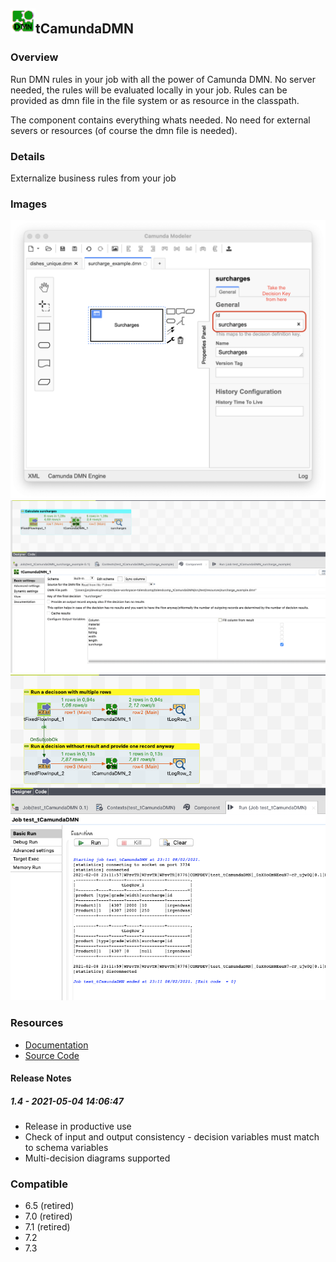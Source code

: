 ## <img src='./logo.jpg' width='40' height='40'>tCamundaDMN

### Overview
Run DMN rules in your job with all the power of Camunda DMN. No server needed, the rules will be evaluated locally in your job.
Rules can be provided as dmn file in the file system or as resource in the classpath.

The component contains everything whats needed. No need for external severs or resources (of course the dmn file is needed).
### Details
Externalize business rules from your job
### Images
<a href='./screenshots/v_1.4__3.jpg'><img src='./screenshots/v_1.4__3.jpg' ></a>
<a href='./screenshots/v_1.4__2.jpg'><img src='./screenshots/v_1.4__2.jpg' ></a>
<a href='./screenshots/v_1.4__1.jpg'><img src='./screenshots/v_1.4__1.jpg' ></a>


### Resources
 * <a href=https://github.com/xommaterials/talendcomp_tCamundaDMN/blob/master/doc/tug_dmn.pdf>Documentation</a>
 * <a href=https://github.com/xommaterials/talendcomp_tCamundaDMN>Source Code</a>

#### Release Notes

##### 1.4 - 2021-05-04 14:06:47
* Release in productive use
* Check of input and output consistency - decision variables must match to schema variables
* Multi-decision diagrams supported
### Compatible
 - 6.5 (retired)
 -  7.0 (retired)
 -  7.1 (retired)
 - 7.2
 - 7.3